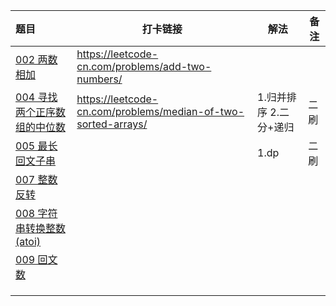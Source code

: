 

| 题目                                                         | 打卡链接                                                     | 解法                   | 备注 |
| :----------------------------------------------------------- | ------------------------------------------------------------ | ---------------------- | ---- |
| [002 两数相加](https://leetcode-cn.com/problems/add-two-numbers/) | https://leetcode-cn.com/problems/add-two-numbers/            |                        |      |
| [004 寻找两个正序数组的中位数](https://leetcode-cn.com/problems/median-of-two-sorted-arrays/) | https://leetcode-cn.com/problems/median-of-two-sorted-arrays/ | 1.归并排序 2.二分+递归 | 二刷 |
| [005 最长回文子串](https://leetcode-cn.com/problems/longest-palindromic-substring/) |                                                              | 1.dp                   | 二刷 |
| [007 整数反转](https://leetcode-cn.com/problems/reverse-integer/) |                                                              |                        |      |
| [008 字符串转换整数 (atoi)](https://leetcode-cn.com/problems/string-to-integer-atoi/) |                                                              |                        |      |
| [009 回文数](https://leetcode-cn.com/problems/palindrome-number/) |                                                              |                        |      |
|                                                              |                                                              |                        |      |
|                                                              |                                                              |                        |      |
|                                                              |                                                              |                        |      |
